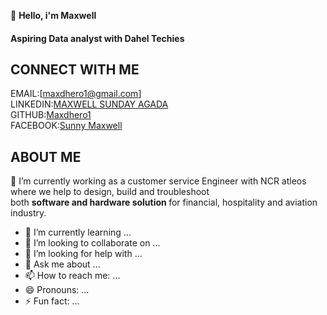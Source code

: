 👋 <b>Hello, i'm Maxwell</b>
#### Aspiring Data analyst with <b>Dahel Techies</b>
## CONNECT WITH ME
EMAIL:[maxdhero1@gmail.com] </br>
LINKEDIN:[MAXWELL SUNDAY AGADA](https://www.linkedin.com/in/maxwell-agada-76217a155/) </br>
GITHUB:[Maxdhero1](https://github.com/maxdhero1)</br>
FACEBOOK:[Sunny Maxwell](https://web.facebook.com/max.agada)

## ABOUT ME
 🔭 I’m currently working as a customer service Engineer with NCR atleos where we help to design, build and troubleshoot </br>both <b>software and hardware solution </b> for financial, hospitality and aviation industry.
- 🌱 I’m currently learning ...
- 👯 I’m looking to collaborate on ...
- 🤔 I’m looking for help with ...
- 💬 Ask me about ...
- 📫 How to reach me: ...
- 😄 Pronouns: ...
- ⚡ Fun fact: ...
